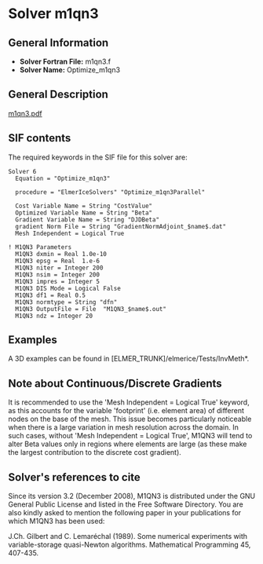 # Solver m1qn3
## General Information
- **Solver Fortran File:** m1qn3.f
- **Solver Name:** Optimize_m1qn3

## General Description
[m1qn3.pdf](./m1qn3.pdf)

## SIF contents
The required keywords in the SIF file for this solver are:

```
Solver 6
  Equation = "Optimize_m1qn3"

  procedure = "ElmerIceSolvers" "Optimize_m1qn3Parallel"

  Cost Variable Name = String "CostValue"
  Optimized Variable Name = String "Beta"
  Gradient Variable Name = String "DJDBeta"
  gradient Norm File = String "GradientNormAdjoint_$name$.dat"
  Mesh Independent = Logical True

! M1QN3 Parameters
  M1QN3 dxmin = Real 1.0e-10
  M1QN3 epsg = Real  1.e-6
  M1QN3 niter = Integer 200
  M1QN3 nsim = Integer 200
  M1QN3 impres = Integer 5
  M1QN3 DIS Mode = Logical False
  M1QN3 df1 = Real 0.5
  M1QN3 normtype = String "dfn"
  M1QN3 OutputFile = File  "M1QN3_$name$.out"
  M1QN3 ndz = Integer 20
```

## Examples
A 3D examples can be found in [ELMER_TRUNK]/elmerice/Tests/InvMeth*.

## Note about Continuous/Discrete Gradients
It is recommended to use the 'Mesh Independent = Logical True' keyword, as this accounts for the variable 'footprint' (i.e. element area) of different nodes on the base of the mesh. This issue becomes particularly noticeable when there is a large variation in mesh resolution across the domain. In such cases, without 'Mesh Independent = Logical True', M1QN3 will tend to alter Beta values only in regions where elements are large (as these make the largest contribution to the discrete cost gradient).

## Solver's references to cite
Since its version 3.2 (December 2008), M1QN3 is distributed under the GNU General Public License and listed in the Free Software Directory. You are also kindly asked to mention the following paper in your publications for which M1QN3 has been used:

J.Ch. Gilbert and C. Lemaréchal (1989). Some numerical experiments with variable-storage quasi-Newton algorithms. Mathematical Programming 45, 407-435.

